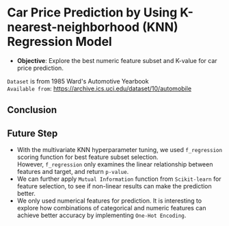 # Car Price Prediction by Using K-nearest-neighborhood (KNN) Regression Model
- **Objective**: Explore the best numeric feature subset and K-value for car price prediction.

`Dataset` is from 1985 Ward's Automotive Yearbook <br>
`Available from`: https://archive.ics.uci.edu/dataset/10/automobile

## Conclusion

## Future Step
- With the multivariate KNN hyperparameter tuning, we used `f_regression` scoring function for best feature subset selection. <br>
However, `f_regression` only examines the linear relationship between features and target, and return `p-value`. <br>
- We can further apply `Mutual Information` function from `Scikit-learn` for feature selection, to see if non-linear results can make the prediction better.
- We only used numerical features for prediction. It is interesting to explore how combinations of categorical and numeric features ​​can achieve better accuracy by implementing `One-Hot Encoding`.
